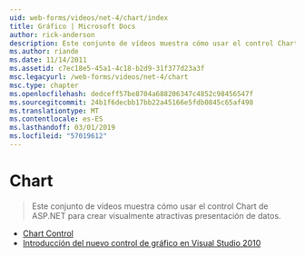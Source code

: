 ```yaml
---
uid: web-forms/videos/net-4/chart/index
title: Gráfico | Microsoft Docs
author: rick-anderson
description: Este conjunto de vídeos muestra cómo usar el control Chart de ASP.NET para crear visualmente atractivas presentación de datos.
ms.author: riande
ms.date: 11/14/2011
ms.assetid: c7ec18e5-45a1-4c18-b2d9-31f377d23a3f
msc.legacyurl: /web-forms/videos/net-4/chart
msc.type: chapter
ms.openlocfilehash: dedceff57be8704a688206347c4852c98456547f
ms.sourcegitcommit: 24b1f6decbb17bb22a45166e5fdb0845c65af498
ms.translationtype: MT
ms.contentlocale: es-ES
ms.lasthandoff: 03/01/2019
ms.locfileid: "57019612"
---
```

<a name="chart"></a>Chart
====================
> Este conjunto de vídeos muestra cómo usar el control Chart de ASP.NET para crear visualmente atractivas presentación de datos.


- [Chart Control](aspnet-4-quick-hit-chart-control.md)
- [Introducción del nuevo control de gráfico en Visual Studio 2010](aspnet-4-how-do-i-introducing-the-new-chart-control-in-visual-studio-2010.md)

